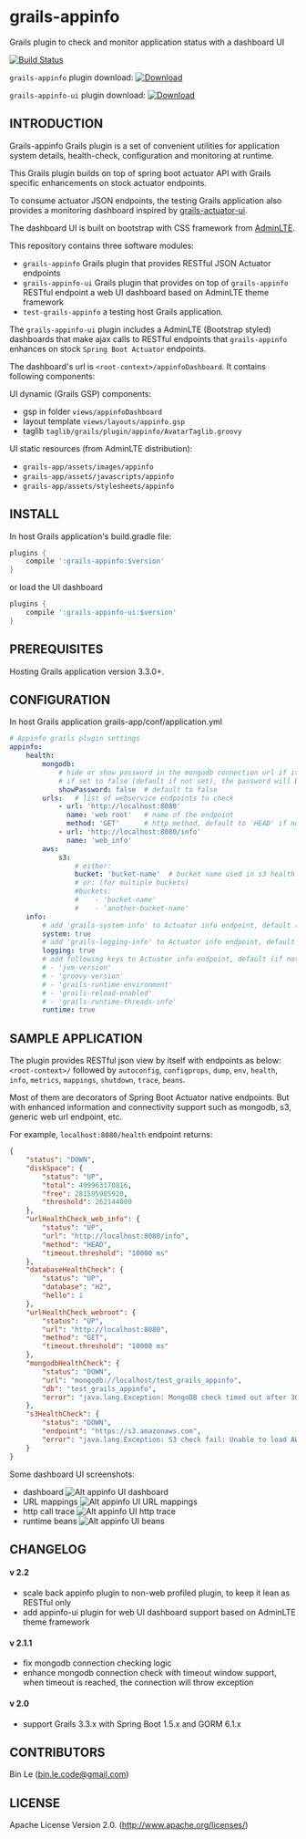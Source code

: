 # grails-appinfo
Grails plugin to check and monitor application status with a dashboard UI

[![Build Status](https://travis-ci.org/binlecode/grails-appinfo.svg?branch=master)](https://travis-ci.org/binlecode/grails-appinfo)

`grails-appinfo` plugin download:
[ ![Download](https://api.bintray.com/packages/ikalizpet/plugins/grails-appinfo/images/download.svg) ](https://bintray.com/ikalizpet/plugins/grails-appinfo/_latestVersion)

`grails-appinfo-ui` plugin download:
[ ![Download](https://api.bintray.com/packages/ikalizpet/plugins/grails-appinfo-ui/images/download.svg) ](https://bintray.com/ikalizpet/plugins/grails-appinfo-ui/_latestVersion)

## INTRODUCTION 

Grails-appinfo Grails plugin is a set of convenient utilities for application 
system details, health-check, configuration and monitoring at runtime.

This Grails plugin builds on top of spring boot actuator API with Grails specific
enhancements on stock actuator endpoints. 

To consume actuator JSON endpoints, the testing Grails application also provides a monitoring
dashboard inspired by [grails-actuator-ui](https://github.com/dmahapatro/grails-actuator-ui).

The dashboard UI is built on bootstrap with CSS framework from [AdminLTE](https://adminlte.io/). 

This repository contains three software modules:
- `grails-appinfo` Grails plugin that provides RESTful JSON Actuator endpoints
- `grails-appinfo-ui` Grails plugin that provides on top of `grails-appinfo` RESTful endpoint a web UI dashboard based on AdminLTE theme framework
- `test-grails-appinfo` a testing host Grails application.

The `grails-appinfo-ui` plugin includes a AdminLTE (Bootstrap styled) dashboards that make ajax calls to RESTful endpoints that `grails-appinfo` enhances on stock `Spring Boot Actuator` endpoints. 

The dashboard's url is `<root-context>/appinfoDashboard`. It contains following components:

UI dynamic (Grails GSP) components:
- gsp in folder `views/appinfoDashboard`
- layout template `views/layouts/appinfo.gsp`
- taglib `taglib/grails/plugin/appinfo/AvatarTaglib.groovy`

UI static resources (from AdminLTE distribution):
- `grails-app/assets/images/appinfo`
- `grails-app/assets/javascripts/appinfo`
- `grails-app/assets/stylesheets/appinfo`

## INSTALL

In host Grails application's build.gradle file:

```groovy
plugins {
    compile ':grails-appinfo:$version'
}
```

or load the UI dashboard
```groovy
plugins {
    compile ':grails-appinfo-ui:$version'
}
```

## PREREQUISITES

Hosting Grails application version 3.3.0+.


## CONFIGURATION

In host Grails application grails-app/conf/application.yml

```yaml
# Appinfo grails plugin settings
appinfo:
    health:
        mongodb:
            # hide or show password in the mongodb connection url if it contains credential info
            # if set to false (default if not set), the password will be replaced as '<pswd>'
            showPassword: false  # default to false
        urls:   # list of webservice endpoints to check
            - url: 'http://localhost:8080'
              name: 'web root'   # name of the endpoint
              method: 'GET'      # http method, default to 'HEAD' if not given
            - url: 'http://localhost:8080/info'
              name: 'web_info'
        aws:
            s3:
                # either:
                bucket: 'bucket-name'  # bucket name used in s3 health check
                # or: (for multiple buckets)
                #buckets:
                #    - 'bucket-name'
                #    - 'another-bucket-name'
    info:
        # add 'grails-system-info' to Actuator info endpoint, default (if not set) is not enabled
        system: true
        # add 'grails-logging-info' to Actuator info endpoint, default (if not set) is not enabled
        logging: true
        # add following keys to Actuator info endpoint, default (if not set) is not enabled
        # - 'jvm-version'
        # - 'groovy-version'
        # - 'grails-runtime-environment'
        # - 'grails-reload-enabled'
        # - 'grails-runtime-threads-info'
        runtime: true
```

## SAMPLE APPLICATION

The plugin provides RESTful json view by itself with endpoints as below:
`<root-context>/` followed by `autoconfig`, `configprops`, `dump`, `env`, `health`, `info`, `metrics`, `mappings`, `shutdown`, `trace`, `beans`.

Most of them are decorators of Spring Boot Actuator native endpoints. But with enhanced information and connectivity support such as mongodb, s3, generic web url endpoint, etc.

For example, `localhost:8080/health` endpoint returns:
```json
{
    "status": "DOWN",
    "diskSpace": {
        "status": "UP",
        "total": 499963170816,
        "free": 281595985920,
        "threshold": 262144000
    },
    "urlHealthCheck_web_info": {
        "status": "UP",
        "url": "http://localhost:8080/info",
        "method": "HEAD",
        "timeout.threshold": "10000 ms"
    },
    "databaseHealthCheck": {
        "status": "UP",
        "database": "H2",
        "hello": 1
    },
    "urlHealthCheck_webroot": {
        "status": "UP",
        "url": "http://localhost:8080",
        "method": "GET",
        "timeout.threshold": "10000 ms"
    },
    "mongodbHealthCheck": {
        "status": "DOWN",
        "url": "mongodb://localhost/test_grails_appinfo",
        "db": "test_grails_appinfo",
        "error": "java.lang.Exception: MongoDB check timed out after 3000 ms"
    },
    "s3HealthCheck": {
        "status": "DOWN",
        "endpoint": "https://s3.amazonaws.com",
        "error": "java.lang.Exception: S3 check fail: Unable to load AWS credentials from any provider in the chain"
    }
}
```

Some dashboard UI screenshots:
- dashboard 
![Alt appinfo UI dashboard](screenshots/appinfo-ui-dashboard.png?raw=true "appinfo-ui dashboard")
- URL mappings
![Alt appinfo UI URL mappings](screenshots/appinfo-ui-mappings.png?raw=true "appinfo-ui url mappings trace")
- http call trace
![Alt appinfo UI http trace](screenshots/appinfo-ui-trace.png?raw=true "appinfo-ui http trace")
- runtime beans
![Alt appinfo UI beans](screenshots/appinfo-ui-beans.png?raw=true "appinfo-ui beans")


## CHANGELOG

#### v 2.2
* scale back appinfo plugin to non-web profiled plugin, to keep it lean as RESTful only
* add appinfo-ui plugin for web UI dashboard support based on AdminLTE theme framework

#### v 2.1.1
* fix mongodb connection checking logic
* enhance mongodb connection check with timeout window support, when timeout is reached, the connection will throw exception

#### v 2.0
* support Grails 3.3.x with Spring Boot 1.5.x and GORM 6.1.x


## CONTRIBUTORS

Bin Le (bin.le.code@gmail.com)


## LICENSE

Apache License Version 2.0. (http://www.apache.org/licenses/)


